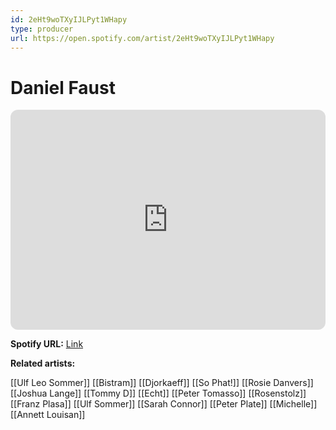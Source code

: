 ```yaml
---
id: 2eHt9woTXyIJLPyt1WHapy
type: producer
url: https://open.spotify.com/artist/2eHt9woTXyIJLPyt1WHapy
---
```

# Daniel Faust

<iframe style="border-radius:12px" src="https://open.spotify.com/embed/artist/2eHt9woTXyIJLPyt1WHapy" width="100%" height="352" frameBorder="0" allowfullscreen="" allow="autoplay; clipboard-write; encrypted-media; fullscreen; picture-in-picture" loading="lazy"></iframe>

**Spotify URL:** [Link](https://open.spotify.com/artist/2eHt9woTXyIJLPyt1WHapy)

**Related artists:**

[[Ulf Leo Sommer]]
[[Bistram]]
[[Djorkaeff]]
[[So Phat!]]
[[Rosie Danvers]]
[[Joshua Lange]]
[[Tommy D]]
[[Echt]]
[[Peter Tomasso]]
[[Rosenstolz]]
[[Franz Plasa]]
[[Ulf Sommer]]
[[Sarah Connor]]
[[Peter Plate]]
[[Michelle]]
[[Annett Louisan]]
